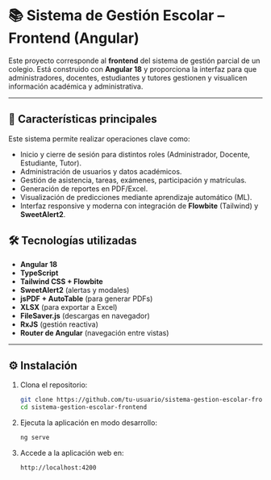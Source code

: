 # 📚 Sistema de Gestión Escolar – Frontend (Angular)

Este proyecto corresponde al **frontend** del sistema de gestión parcial de un colegio. Está construido con **Angular 18** y proporciona la interfaz para que administradores, docentes, estudiantes y tutores gestionen y visualicen información académica y administrativa.

---

## 🚀 Características principales

Este sistema permite realizar operaciones clave como:

- Inicio y cierre de sesión para distintos roles (Administrador, Docente, Estudiante, Tutor).
- Administración de usuarios y datos académicos.
- Gestión de asistencia, tareas, exámenes, participación y matrículas.
- Generación de reportes en PDF/Excel.
- Visualización de predicciones mediante aprendizaje automático (ML).
- Interfaz responsive y moderna con integración de **Flowbite** (Tailwind) y **SweetAlert2**.

## 🛠️ Tecnologías utilizadas

- **Angular 18**
- **TypeScript**
- **Tailwind CSS + Flowbite**
- **SweetAlert2** (alertas y modales)
- **jsPDF + AutoTable** (para generar PDFs)
- **XLSX** (para exportar a Excel)
- **FileSaver.js** (descargas en navegador)
- **RxJS** (gestión reactiva)
- **Router de Angular** (navegación entre vistas)

---

## ⚙️ Instalación

1. Clona el repositorio:
   ```bash
   git clone https://github.com/tu-usuario/sistema-gestion-escolar-frontend.git
   cd sistema-gestion-escolar-frontend
    ```
2. Ejecuta la aplicación en modo desarrollo:
    ```bash
    ng serve
    ```
3. Accede a la aplicación web en:
    ```bash
    http://localhost:4200
    ```